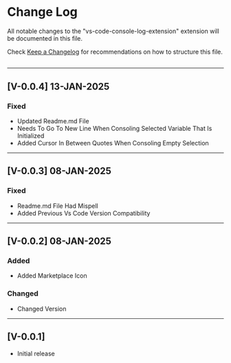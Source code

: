 # Change Log

All notable changes to the "vs-code-console-log-extension" extension will be documented in this file.

Check [Keep a Changelog](http://keepachangelog.com/) for recommendations on how to structure this file.

## <!-- ## [UNRELEASED] 08-JAN-2025 -->

---

## [V-0.0.4] 13-JAN-2025

### Fixed

- Updated Readme.md File
- Needs To Go To New Line When Consoling Selected Variable That Is Initialized
- Added Cursor In Between Quotes When Consoling Empty Selection

---

## [V-0.0.3] 08-JAN-2025

### Fixed

- Readme.md File Had Mispell
- Added Previous Vs Code Version Compatibility

---

## [V-0.0.2] 08-JAN-2025

### Added

- Added Marketplace Icon

### Changed

- Changed Version
<!-- ### Removed -->

---

## [V-0.0.1]

- Initial release
